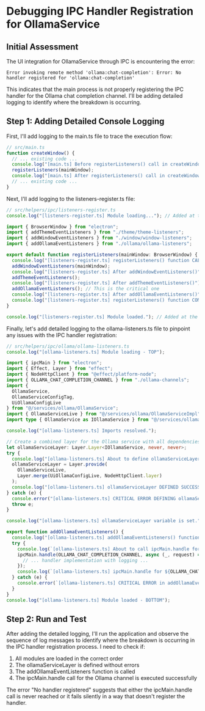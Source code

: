 # Debugging IPC Handler Registration for OllamaService

## Initial Assessment

The UI integration for OllamaService through IPC is encountering the error:
```
Error invoking remote method 'ollama:chat-completion': Error: No handler registered for 'ollama:chat-completion'
```

This indicates that the main process is not properly registering the IPC handler for the Ollama chat completion channel. I'll be adding detailed logging to identify where the breakdown is occurring.

## Step 1: Adding Detailed Console Logging

First, I'll add logging to the main.ts file to trace the execution flow:

```typescript
// src/main.ts
function createWindow() {
  // ... existing code ...
  console.log("[main.ts] Before registerListeners() call in createWindow()");
  registerListeners(mainWindow);
  console.log("[main.ts] After registerListeners() call in createWindow()");
  // ... existing code ...
}
```

Next, I'll add logging to the listeners-register.ts file:

```typescript
// src/helpers/ipc/listeners-register.ts
console.log("[listeners-register.ts] Module loading..."); // Added at the top

import { BrowserWindow } from "electron";
import { addThemeEventListeners } from "./theme/theme-listeners";
import { addWindowEventListeners } from "./window/window-listeners";
import { addOllamaEventListeners } from "./ollama/ollama-listeners";

export default function registerListeners(mainWindow: BrowserWindow) {
  console.log("[listeners-register.ts] registerListeners() function CALLED");
  addWindowEventListeners(mainWindow);
  console.log("[listeners-register.ts] After addWindowEventListeners()");
  addThemeEventListeners();
  console.log("[listeners-register.ts] After addThemeEventListeners()");
  addOllamaEventListeners(); // This is the critical one
  console.log("[listeners-register.ts] After addOllamaEventListeners()");
  console.log("[listeners-register.ts] registerListeners() function COMPLETED");
}

console.log("[listeners-register.ts] Module loaded."); // Added at the bottom
```

Finally, let's add detailed logging to the ollama-listeners.ts file to pinpoint any issues with the IPC handler registration:

```typescript
// src/helpers/ipc/ollama/ollama-listeners.ts
console.log("[ollama-listeners.ts] Module loading - TOP");

import { ipcMain } from "electron";
import { Effect, Layer } from "effect";
import { NodeHttpClient } from "@effect/platform-node";
import { OLLAMA_CHAT_COMPLETION_CHANNEL } from "./ollama-channels";
import { 
  OllamaService,
  OllamaServiceConfigTag,
  UiOllamaConfigLive
} from "@/services/ollama/OllamaService";
import { OllamaServiceLive } from "@/services/ollama/OllamaServiceImpl";
import type { OllamaService as IOllamaService } from "@/services/ollama/OllamaService"; // For type annotation

console.log("[ollama-listeners.ts] Imports resolved.");

// Create a combined layer for the Ollama service with all dependencies
let ollamaServiceLayer: Layer.Layer<IOllamaService, never, never>;
try {
  console.log("[ollama-listeners.ts] About to define ollamaServiceLayer.");
  ollamaServiceLayer = Layer.provide(
    OllamaServiceLive,
    Layer.merge(UiOllamaConfigLive, NodeHttpClient.layer)
  );
  console.log("[ollama-listeners.ts] ollamaServiceLayer DEFINED SUCCESSFULLY.");
} catch (e) {
  console.error("[ollama-listeners.ts] CRITICAL ERROR DEFINING ollamaServiceLayer:", e);
  throw e;
}

console.log("[ollama-listeners.ts] ollamaServiceLayer variable is set.");

export function addOllamaEventListeners() {
  console.log("[ollama-listeners.ts] addOllamaEventListeners() function CALLED.");
  try {
    console.log(`[ollama-listeners.ts] About to call ipcMain.handle for channel: ${OLLAMA_CHAT_COMPLETION_CHANNEL}`);
    ipcMain.handle(OLLAMA_CHAT_COMPLETION_CHANNEL, async (_, request) => {
      // ... handler implementation with logging ...
    });
    console.log(`[ollama-listeners.ts] ipcMain.handle for ${OLLAMA_CHAT_COMPLETION_CHANNEL} REGISTERED SUCCESSFULLY.`);
  } catch (e) {
    console.error(`[ollama-listeners.ts] CRITICAL ERROR in addOllamaEventListeners:`, e);
  }
}
console.log("[ollama-listeners.ts] Module loaded - BOTTOM");
```

## Step 2: Run and Test

After adding the detailed logging, I'll run the application and observe the sequence of log messages to identify where the breakdown is occurring in the IPC handler registration process. I need to check if:

1. All modules are loaded in the correct order
2. The ollamaServiceLayer is defined without errors
3. The addOllamaEventListeners function is called
4. The ipcMain.handle call for the Ollama channel is executed successfully

The error "No handler registered" suggests that either the ipcMain.handle call is never reached or it fails silently in a way that doesn't register the handler.